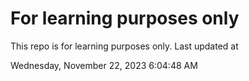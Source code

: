 # For learning purposes only
This repo is for learning purposes only.
Last updated at

Wednesday, November 22, 2023 6:04:48 AM

